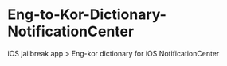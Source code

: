 Eng-to-Kor-Dictionary-NotificationCenter
========================================

iOS jailbreak app > Eng-kor dictionary for iOS NotificationCenter
